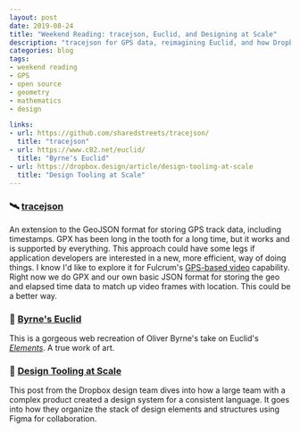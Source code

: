 ```yaml
---
layout: post
date: 2019-08-24
title: "Weekend Reading: tracejson, Euclid, and Designing at Scale"
description: "tracejson for GPS data, reimagining Euclid, and how Dropbox designs at scale."
categories: blog
tags:
- weekend reading
- GPS
- open source
- geometry
- mathematics
- design

links:
- url: https://github.com/sharedstreets/tracejson/
  title: "tracejson" 
- url: https://www.c82.net/euclid/
  title: "Byrne's Euclid"
- url: https://dropbox.design/article/design-tooling-at-scale
  title: "Design Tooling at Scale"
---
```


### 🛰 [tracejson](https://github.com/sharedstreets/tracejson/ "tracejson")

An extension to the GeoJSON format for storing GPS track data, including timestamps. GPX has been long in the tooth for a long time, but it works and is supported by everything. This approach could have some legs if application developers are interested in a new, more efficient, way of doing things. I know I'd like to explore it for Fulcrum's [GPS-based video](https://www.fulcrumapp.com/blog/spatialvideo/ "Fulcrum SpatialVideo") capability. Right now we do GPX and our own basic JSON format for storing the geo and elapsed time data to match up video frames with location. This could be a better way.

### 🔷 [Byrne's Euclid](https://www.c82.net/euclid/ "Byrne's Euclid")

This is a gorgeous web recreation of Oliver Byrne's take on Euclid's *[Elements](https://en.wikipedia.org/wiki/Euclid%27s_Elements "Elements")*. A true work of art.

### 🎨 [Design Tooling at Scale](https://dropbox.design/article/design-tooling-at-scale "Design Tooling at Scale")

This post from the Dropbox design team dives into how a large team with a complex product created a design system for a consistent language. It goes into how they organize the stack of design elements and structures using Figma for collaboration.
